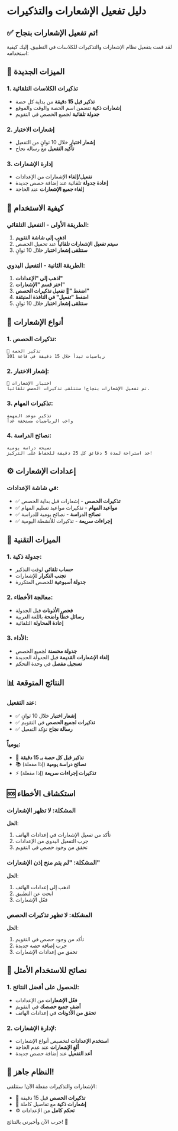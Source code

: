 # دليل تفعيل الإشعارات والتذكيرات

## ✅ تم تفعيل الإشعارات بنجاح!

لقد قمت بتفعيل نظام الإشعارات والتذكيرات للكلاسات في التطبيق. إليك كيفية استخدامه:

## 🔔 الميزات الجديدة

### 1. تذكيرات الكلاسات التلقائية
- **تذكير قبل 15 دقيقة** من بداية كل حصة
- **إشعارات ذكية** تتضمن اسم الحصة والوقت والموقع
- **جدولة تلقائية** لجميع الحصص في التقويم

### 2. إشعارات الاختبار
- **إشعار اختبار** خلال 10 ثوانٍ من التفعيل
- **تأكيد التفعيل** مع رسالة نجاح

### 3. إدارة الإشعارات
- **تفعيل/إلغاء** الإشعارات من الإعدادات
- **إعادة جدولة** تلقائية عند إضافة حصص جديدة
- **إلغاء جميع الإشعارات** عند الحاجة

## 🚀 كيفية الاستخدام

### الطريقة الأولى - التفعيل التلقائي:
1. **اذهب إلى شاشة التقويم**
2. **سيتم تفعيل الإشعارات تلقائياً** عند تحميل الحصص
3. **ستتلقى إشعار اختبار** خلال 10 ثوانٍ

### الطريقة الثانية - التفعيل اليدوي:
1. **اذهب إلى "الإعدادات"**
2. **اختر قسم "الإشعارات"**
3. **اضغط "🔔 تفعيل تذكيرات الحصص"**
4. **اضغط "تفعيل" في النافذة المنبثقة**
5. **ستتلقى إشعار اختبار** خلال 10 ثوانٍ

## 📱 أنواع الإشعارات

### 1. تذكيرات الحصص:
```
🔔 تذكير الحصة
رياضيات تبدأ خلال 15 دقيقة في قاعة 101
```

### 2. إشعار الاختبار:
```
🔔 اختبار الإشعارات
تم تفعيل الإشعارات بنجاح! ستتلقى تذكيرات الحصص تلقائياً.
```

### 3. تذكيرات المهام:
```
تذكير موعد المهمة
واجب الرياضيات مستحقة غداً
```

### 4. نصائح الدراسة:
```
نصيحة دراسة يومية
خذ استراحة لمدة 5 دقائق كل 25 دقيقة للحفاظ على التركيز!
```

## ⚙️ إعدادات الإشعارات

### في شاشة الإعدادات:
- ✅ **تذكيرات الحصص** - إشعارات قبل بداية الحصص
- ✅ **مواعيد المهام** - تذكيرات مواعيد تسليم المهام
- ✅ **نصائح الدراسة** - نصائح يومية للدراسة
- ✅ **إجراءات سريعة** - تذكيرات للأنشطة اليومية

## 🔧 الميزات التقنية

### 1. جدولة ذكية:
- **حساب تلقائي** لوقت التذكير
- **تجنب التكرار** للإشعارات
- **جدولة أسبوعية** للحصص المتكررة

### 2. معالجة الأخطاء:
- **فحص الأذونات** قبل الجدولة
- **رسائل خطأ واضحة** باللغة العربية
- **إعادة المحاولة** التلقائية

### 3. الأداء:
- **جدولة محسنة** لجميع الحصص
- **إلغاء الإشعارات القديمة** قبل الجدولة الجديدة
- **تسجيل مفصل** في وحدة التحكم

## 📊 النتائج المتوقعة

### عند التفعيل:
- ✅ **إشعار اختبار** خلال 10 ثوانٍ
- ✅ **تذكيرات لجميع الحصص** في التقويم
- ✅ **رسالة نجاح** تؤكد التفعيل

### يومياً:
- 🔔 **تذكير قبل كل حصة بـ 15 دقيقة**
- 📚 **نصائح دراسة يومية** (إذا مفعلة)
- ⚡ **تذكيرات إجراءات سريعة** (إذا مفعلة)

## 🆘 استكشاف الأخطاء

### المشكلة: لا تظهر الإشعارات
**الحل**:
1. تأكد من تفعيل الإشعارات في إعدادات الهاتف
2. جرب التفعيل اليدوي من الإعدادات
3. تحقق من وجود حصص في التقويم

### المشكلة: "لم يتم منح إذن الإشعارات"
**الحل**:
1. اذهب إلى إعدادات الهاتف
2. ابحث عن التطبيق
3. فعّل الإشعارات

### المشكلة: لا تظهر تذكيرات الحصص
**الحل**:
1. تأكد من وجود حصص في التقويم
2. جرب إضافة حصة جديدة
3. تحقق من إعدادات الإشعارات

## 🎯 نصائح للاستخدام الأمثل

### 1. للحصول على أفضل النتائج:
- **فعّل الإشعارات** من الإعدادات
- **أضف جميع حصصك** في التقويم
- **تحقق من الأذونات** في إعدادات الهاتف

### 2. لإدارة الإشعارات:
- **استخدم الإعدادات** لتخصيص أنواع الإشعارات
- **ألغِ الإشعارات** عند عدم الحاجة
- **أعد التفعيل** عند إضافة حصص جديدة

## 🎉 النظام جاهز!

الإشعارات والتذكيرات مفعلة الآن! ستتلقى:
- 🔔 **تذكيرات الحصص** قبل 15 دقيقة
- 📱 **إشعارات ذكية** مع تفاصيل كاملة
- ⚙️ **تحكم كامل** من الإعدادات

جرب الآن وأخبرني بالنتائج! 🚀
